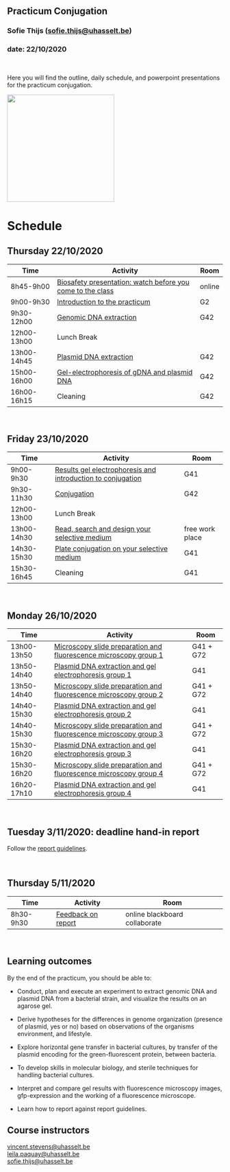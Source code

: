 ## Practicum Conjugation
### Sofie Thijs (sofie.thijs@uhasselt.be)
### date: 22/10/2020


&nbsp;
&nbsp;
&nbsp;


Here you will find the outline, daily schedule, and powerpoint presentations for the practicum conjugation.


<img src="https://cdn.dribbble.com/users/1105422/screenshots/3165529/bacterias.gif" width="250px">


# Schedule
## Thursday 22/10/2020
| Time  | Activity | Room |
| ------------- | ------------- |------------- |
| 8h45-9h00     | [Biosafety presentation: watch before you come to the class](https://github.com/Sofie8/Practicum_conjugation_MOGEN/blob/main/Biosafety.md)| online |
| 9h00-9h30   | [Introduction to the practicum](https://github.com/Sofie8/Practicum_conjugation_MOGEN/blob/main/1_Introduction.pptx)| G2 |
| 9h30-12h00   | [Genomic DNA extraction](https://github.com/Sofie8/Practicum_conjugation_MOGEN/blob/main/gDNA%2Bplasmid%2BGEF.md)| G42 |
| 12h00-13h00   | Lunch Break  |
| 13h00-14h45   | [Plasmid DNA extraction](https://github.com/Sofie8/Practicum_conjugation_MOGEN/blob/main/gDNA+plasmid+GEF.md)| G42 |
| 15h00-16h00   | [Gel-electrophoresis of gDNA and plasmid DNA](https://github.com/Sofie8/Practicum_conjugation_MOGEN/blob/main/gDNA+plasmid+GEF.md)| G42 |
| 16h00-16h15   | Cleaning| G42 |

&nbsp;

## Friday 23/10/2020
| Time  | Activity | Room |
| ------------- | ------------- |------------- |
| 9h00-9h30   | [Results gel electrophoresis and introduction to conjugation]()| G41 |
| 9h30-11h30   | [Conjugation](https://github.com/Sofie8/Practicum_conjugation_MOGEN/blob/main/Conjugation.md)| G42 |
| 12h00-13h00   | Lunch Break  |
| 13h00-14h30   | [Read, search and design your selective medium](https://github.com/Sofie8/Practicum_conjugation_MOGEN/blob/main/Conjugation.md) | free work place |
| 14h30-15h30   | [Plate conjugation on your selective medium](https://github.com/Sofie8/Practicum_conjugation_MOGEN/blob/main/Conjugation.md)| G41 |
| 15h30-16h45   | Cleaning| G41 |

&nbsp;

## Monday 26/10/2020
| Time  | Activity | Room |
| ------------- | ------------- |------------- |
| 13h00-13h50   | [Microscopy slide preparation and fluorescence microscopy group 1](https://github.com/Sofie8/Practicum_conjugation_MOGEN/blob/main/Microscopy%20and%20GEF.md)| G41 + G72 |
| 13h50-14h40   | [Plasmid DNA extraction and gel electrophoresis group 1](https://github.com/Sofie8/Practicum_conjugation_MOGEN/blob/main/Microscopy%20and%20GEF.md)| G41 |
| 13h50-14h40   | [Microscopy slide preparation and fluorescence microscopy group 2](https://github.com/Sofie8/Practicum_conjugation_MOGEN/blob/main/Microscopy%20and%20GEF.md)| G41 + G72 |
| 14h40-15h30   | [Plasmid DNA extraction and gel electrophoresis group 2](https://github.com/Sofie8/Practicum_conjugation_MOGEN/blob/main/Microscopy%20and%20GEF.md)| G41 |
| 14h40-15h30   | [Microscopy slide preparation and fluorescence microscopy group 3](https://github.com/Sofie8/Practicum_conjugation_MOGEN/blob/main/Microscopy%20and%20GEF.md)| G41 + G72 |
| 15h30-16h20   | [Plasmid DNA extraction and gel electrophoresis group 3](https://github.com/Sofie8/Practicum_conjugation_MOGEN/blob/main/Microscopy%20and%20GEF.md)| G41 |
| 15h30-16h20   | [Microscopy slide preparation and fluorescence microscopy group 4](https://github.com/Sofie8/Practicum_conjugation_MOGEN/blob/main/Microscopy%20and%20GEF.md)| G41 + G72 |
| 16h20-17h10   | [Plasmid DNA extraction and gel electrophoresis group 4](https://github.com/Sofie8/Practicum_conjugation_MOGEN/blob/main/Microscopy%20and%20GEF.md)| G41 |

&nbsp;

## Tuesday 3/11/2020: deadline hand-in report 
Follow the [report guidelines](https://github.com/Sofie8/Practicum_conjugation_MOGEN/blob/main/report_guidelines.md).

&nbsp;

## Thursday 5/11/2020
| Time  | Activity | Room |
| ------------- | ------------- |------------- |
| 8h30-9h30| [Feedback on report]() | online blackboard collaborate |

&nbsp;

## Learning outcomes
By the end of the practicum, you should be able to:  

- Conduct, plan and execute an experiment to extract genomic DNA and plasmid DNA from a bacterial strain, and visualize the results on an agarose gel.  

- Derive hypotheses for the differences in genome organization (presence of plasmid, yes or no) based on observations of the organisms environment, and lifestyle.  

- Explore horizontal gene transfer in bacterial cultures, by transfer of the plasmid encoding for the green-fluorescent protein, between bacteria.  

- To develop skills in molecular biology, and sterile techniques for handling bacterial cultures.  

- Interpret and compare gel results with fluorescence microscopy images, gfp-expression and the working of a fluorescence microscope.  

- Learn how to report against report guidelines.  


## Course instructors
vincent.stevens@uhasselt.be  
leila.paquay@uhasselt.be  
sofie.thijs@uhasselt.be  
